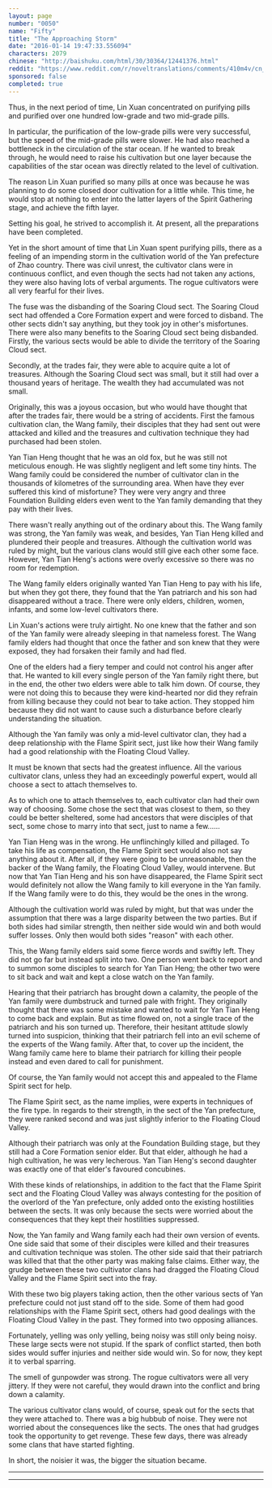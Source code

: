 ```yaml
---
layout: page
number: "0050"
name: "Fifty"
title: "The Approaching Storm"
date: "2016-01-14 19:47:33.556094"
characters: 2079
chinese: "http://baishuku.com/html/30/30364/12441376.html"
reddit: "https://www.reddit.com/r/noveltranslations/comments/410m4v/cn_tempered_immortal_chapter_0050/"
sponsored: false
completed: true
---
```


Thus, in the next period of time, Lin Xuan concentrated on purifying pills and purified over one hundred low-grade and two mid-grade pills.

In particular, the purification of the low-grade pills were very successful, but the speed of the mid-grade pills were slower. He had also reached a bottleneck in the circulation of the star ocean. If he wanted to break through, he would need to raise his cultivation but one layer because the capabilities of the star ocean was directly related to the level of cultivation.

The reason Lin Xuan purified so many pills at once was because he was planning to do some closed door cultivation for a little while. This time, he would stop at nothing to enter into the latter layers of the Spirit Gathering stage, and achieve the fifth layer.

Setting his goal, he strived to accomplish it. At present, all the preparations have been completed.

Yet in the short amount of time that Lin Xuan spent purifying pills, there as a feeling of an impending storm in the cultivation world of the Yan prefecture of Zhao country. There was civil unrest, the cultivator clans were in continuous conflict, and even though the sects had not taken any actions, they were also having lots of verbal arguments. The rogue cultivators were all very fearful for their lives.

The fuse was the disbanding of the Soaring Cloud sect. The Soaring Cloud sect had offended a Core Formation expert and were forced to disband. The other sects didn't say anything, but they took joy in other's misfortunes. There were also many benefits to the Soaring Cloud sect being disbanded. Firstly, the various sects would be able to divide the territory of the Soaring Cloud sect.

Secondly, at the trades fair, they were able to acquire quite a lot of treasures. Although the Soaring Cloud sect was small, but it still had over a thousand years of heritage. The wealth they had accumulated was not small.

Originally, this was a joyous occasion, but who would have thought that after the trades fair, there would be a string of accidents. First the famous cultivation clan, the Wang family, their disciples that they had sent out were attacked and killed and the treasures and cultivation technique they had purchased had been stolen.

Yan Tian Heng thought that he was an old fox, but he was still not meticulous enough. He was slightly negligent and left some tiny hints. The Wang family could be considered the number of cultivator clan in the thousands of kilometres of the surrounding area. When have they ever suffered this kind of misfortune? They were very angry and three Foundation Building elders even went to the Yan family demanding that they pay with their lives.

There wasn't really anything out of the ordinary about this. The Wang family was strong, the Yan family was weak, and besides, Yan Tian Heng killed and plundered their people and treasures. Although the cultivation world was ruled by might, but the various clans would still give each other some face. However, Yan Tian Heng's actions were overly excessive so there was no room for redemption.

The Wang family elders originally wanted Yan Tian Heng to pay with his life, but when they got there, they found that the Yan patriarch and his son had disappeared without a trace. There were only elders, children, women, infants, and some low-level cultivators there.

Lin Xuan's actions were truly airtight. No one knew that the father and son of the Yan family were already sleeping in that nameless forest. The Wang family elders had thought that once the father and son knew that they were exposed, they had forsaken their family and had fled.

One of the elders had a fiery temper and could not control his anger after that. He wanted to kill every single person of the Yan family right there, but in the end, the other two elders were able to talk him down. Of course, they were not doing this to because they were kind-hearted nor did they refrain from killing because they could not bear to take action. They stopped him because they did not want to cause such a disturbance before clearly understanding the situation.

Although the Yan family was only a mid-level cultivator clan, they had a deep relationship with the Flame Spirit sect, just like how their Wang family had a good relationship with the Floating Cloud Valley.

It must be known that sects had the greatest influence. All the various cultivator clans, unless they had an exceedingly powerful expert, would all choose a sect to attach themselves to.

As to which one to attach themselves to, each cultivator clan had their own way of choosing. Some chose the sect that was closest to them, so they could be better sheltered, some had ancestors that were disciples of that sect, some chose to marry into that sect, just to name a few......

Yan Tian Heng was in the wrong. He unflinchingly killed and pillaged. To take his life as compensation, the Flame Spirit sect would also not say anything about it. After all, if they were going to be unreasonable, then the backer of the Wang family, the Floating Cloud Valley, would intervene. But now that Yan Tian Heng and his son have disappeared, the Flame Spirit sect would definitely not allow the Wang family to kill everyone in the Yan family. If the Wang family were to do this, they would be the ones in the wrong.

Although the cultivation world was ruled by might, but that was under the assumption that there was a large disparity between the two parties. But if both sides had similar strength, then neither side would win and both would suffer losses. Only then would both sides "reason" with each other.

This, the Wang family elders said some fierce words and swiftly left. They did not go far but instead split into two. One person went back to report and to summon some disciples to search for Yan Tian Heng; the other two were to sit back and wait and kept a close watch on the Yan family.

Hearing that their patriarch has brought down a calamity, the people of the Yan family were dumbstruck and turned pale with fright. They originally thought that there was some mistake and wanted to wait for Yan Tian Heng to come back and explain. But as time flowed on, not a single trace of the patriarch and his son turned up. Therefore, their hesitant attitude slowly turned into suspicion, thinking that their patriarch fell into an evil scheme of the experts of the Wang family. After that, to cover up the incident, the Wang family came here to blame their patriarch for killing their people instead and even dared to call for punishment.

Of course, the Yan family would not accept this and appealed to the Flame Spirit sect for help.

The Flame Spirit sect, as the name implies, were experts in techniques of the fire type. In regards to their strength, in the sect of the Yan prefecture, they were ranked second and was just slightly inferior to the Floating Cloud Valley.

Although their patriarch was only at the Foundation Building stage, but they still had a Core Formation senior elder. But that elder, although he had a high cultivation, he was very lecherous. Yan Tian Heng's second daughter was exactly one of that elder's favoured concubines.

With these kinds of relationships, in addition to the fact that the Flame Spirit sect and the Floating Cloud Valley was always contesting for the position of the overlord of the Yan prefecture, only added onto the existing hostilities between the sects. It was only because the sects were worried about the consequences that they kept their hostilities suppressed.

Now, the Yan family and Wang family each had their own version of events. One side said that some of their disciples were killed and their treasures and cultivation technique was stolen. The other side said that their patriarch was killed that that the other party was making false claims. Either way, the grudge between these two cultivator clans had dragged the Floating Cloud Valley and the Flame Spirit sect into the fray.

With these two big players taking action, then the other various sects of Yan prefecture could not just stand off to the side. Some of them had good relationships with the Flame Spirit sect, others had good dealings with the Floating Cloud Valley in the past. They formed into two opposing alliances.

Fortunately, yelling was only yelling, being noisy was still only being noisy. These large sects were not stupid. If the spark of conflict started, then both sides would suffer injuries and neither side would win. So for now, they kept it to verbal sparring.

The smell of gunpowder was strong. The rogue cultivators were all very jittery. If they were not careful, they would drawn into the conflict and bring down a calamity.

The various cultivator clans would, of course, speak out for the sects that they were attached to. There was a big hubbub of noise. They were not worried about the consequences like the sects. The ones that had grudges took the opportunity to get revenge. These few days, there was already some clans that have started fighting.

In short, the noisier it was, the bigger the situation became.

- - -
- - -

